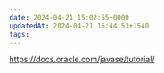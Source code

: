 ```yaml
---
date: 2024-04-21 15:02:55+0000
updatedAt: 2024-04-21 15:44:53+1540
tags: 
---
```

https://docs.oracle.com/javase/tutorial/